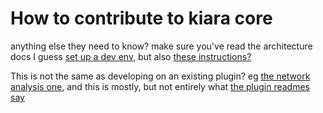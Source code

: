 # How to contribute to kiara core

anything else they need to know? make sure you've read the architecture docs I guess
[set up a dev env](https://dharpa.org/kiara/latest/development/install/), but also [these instructions?](https://dharpa.org/kiara_plugin.develop/latest/development/core/)

This is not the same as developing on an existing plugin? eg [the network analysis one](https://dharpa.org/kiara_plugin.network_analysis/latest/development/), and this is mostly, but not entirely what [the plugin readmes say](https://github.com/DHARPA-Project/kiara_plugin.network_analysis)

